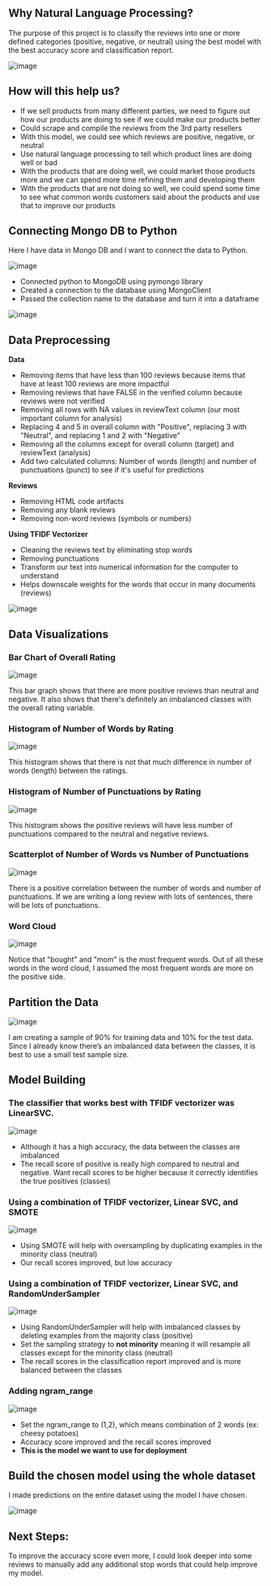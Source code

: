 ## Why Natural Language Processing?
The purpose of this project is to classify the reviews into one or more defined categories (positive, negative, or neutral) using the best model with the best accuracy score and classification report.

![image](https://user-images.githubusercontent.com/62524529/126676540-acfeaefc-61d9-439c-a61a-85356e3961c0.png)

## How will this help us?
- If we sell products from many different parties, we need to figure out how our products are doing to see if we could make our products better
- Could scrape and compile the reviews from the 3rd party resellers 
- With this model, we could see which reviews are positive, negative, or neutral 
- Use natural language processing to tell which product lines are doing well or bad 
- With the products that are doing well, we could market those products more and we can spend more time refining them and developing them
- With the products that are not doing so well, we could spend some time to see what common words customers said about the products and use that to improve our products 

## Connecting Mongo DB to Python
Here I have data in Mongo DB and I want to connect the data to Python.

![image](https://user-images.githubusercontent.com/62524529/126516357-ae719392-cc52-4ef4-a9fb-7c4182335305.png)

- Connected python to MongoDB using pymongo library 
- Created a connection to the database using MongoClient
- Passed the collection name to the database and turn it into a dataframe

![image](https://user-images.githubusercontent.com/62524529/126516498-60bb4521-a3c1-40b8-bfc6-09d3fd031076.png)

## Data Preprocessing
**Data**
 - Removing items that have less than 100 reviews because items that have at least 100 reviews are more impactful
 - Removing reviews that have FALSE in the verified column because reviews were not verified
 - Removing all rows with NA values in reviewText column (our most important column for analysis)
 - Replacing 4 and 5 in overall column with "Positive", replacing 3 with "Neutral", and replacing 1 and 2 with "Negative"
 - Removing all the columns except for overall column (target) and reviewText (analysis)
 - Add two calculated columns: Number of words (length) and number of punctuations (punct) to see if it's useful for predictions

**Reviews**
- Removing HTML code artifacts
- Removing any blank reviews 
- Removing non-word reviews (symbols or numbers)

**Using TFIDF Vectorizer**
- Cleaning the reviews text by eliminating stop words 
- Removing punctuations 
- Transform our text into numerical information for the computer to understand
- Helps downscale weights for the words that occur in many documents (reviews)

![image](https://user-images.githubusercontent.com/62524529/126501110-cedd20ac-661c-45b0-b9a5-f5c45fa8a491.png)

## Data Visualizations
### Bar Chart of Overall Rating

![image](https://user-images.githubusercontent.com/62524529/126501869-b7c2b0be-efc4-48bd-8407-0e23ef0e64bf.png)

This bar graph shows that there are more positive reviews than neutral and negative. It also shows that there's definitely an imbalanced classes with the overall rating variable.

### Histogram of Number of Words by Rating

![image](https://user-images.githubusercontent.com/62524529/126502022-1d0e14c6-ac75-47c9-8014-2fd5160cd661.png)

This histogram shows that there is not that much difference in number of words (length) between the ratings.

### Histogram of Number of Punctuations by Rating

![image](https://user-images.githubusercontent.com/62524529/126502129-ca74b5e6-1f2d-4014-97b0-f1ef25f243c2.png)

This histogram shows the positive reviews will have less number of punctuations compared to the neutral and negative reviews. 

### Scatterplot of Number of Words vs Number of Punctuations

![image](https://user-images.githubusercontent.com/62524529/126502238-97b1e141-b206-4b58-80ce-66d91ad32723.png)

There is a positive correlation between the number of words and number of punctuations. If we are writing a long review with lots of sentences, there will be lots of punctuations.

### Word Cloud

![image](https://user-images.githubusercontent.com/62524529/126502765-e7214de1-7511-4530-b26b-b4d36f597b20.png)

Notice that "bought" and "mom" is the most frequent words. Out of all these words in the word cloud, I assumed the most frequent words are more on the positive side.

## Partition the Data

![image](https://user-images.githubusercontent.com/62524529/126503007-302cd6c8-661c-48a8-addf-16af9a7f6125.png)

I am creating a sample of 90% for training data and 10% for the test data. Since I already know there’s an imbalanced data between the classes, it is best to use a small test sample size. 

## Model Building
### The classifier that works best with TFIDF vectorizer was LinearSVC.

![image](https://user-images.githubusercontent.com/62524529/127047309-d0d0f915-b8e2-4a8d-9348-bf6331fe9ea9.png)

- Although it has a high accuracy, the data between the classes are imbalanced
- The recall score of positive is really high compared to neutral and negative. Want recall scores to be higher because it correctly identifies the true positives (classes)

### Using a combination of TFIDF vectorizer, Linear SVC, and SMOTE

![image](https://user-images.githubusercontent.com/62524529/126504961-bb7ba9f8-2e5c-4422-b6da-39f35842ed3e.png)

- Using SMOTE will help with oversampling by duplicating examples in the minority class (neutral)
- Our recall scores improved, but low accuracy

### Using a combination of TFIDF vectorizer, Linear SVC, and RandomUnderSampler

![image](https://user-images.githubusercontent.com/62524529/126509216-c504ed7c-1b68-402d-b2ec-44cbf8d2c3c2.png)

- Using RandomUnderSampler will help with imbalanced classes by deleting examples from the majority class (positive)
- Set the sampling strategy to **not minority** meaning it will resample all classes except for the minority class (neutral)
- The recall scores in the classification report improved and is more balanced between the classes

### Adding ngram_range

![image](https://user-images.githubusercontent.com/62524529/127018414-95b1f6aa-14d2-4668-b2cd-12f4784b1ba8.png)

- Set the ngram_range to (1,2), which means combination of 2 words (ex: cheesy potatoes)
- Accuracy score improved and the recall scores improved
- **This is the model we want to use for deployment**

## Build the chosen model using the whole dataset
I made predictions on the entire dataset using the model I have chosen.

![image](https://user-images.githubusercontent.com/62524529/127019551-ac7cf0c1-115f-4b3f-8169-980bf9905fd0.png)


## Next Steps:
To improve the accuracy score even more, I could look deeper into some reviews to manually add any additional stop words that could help improve my model.























